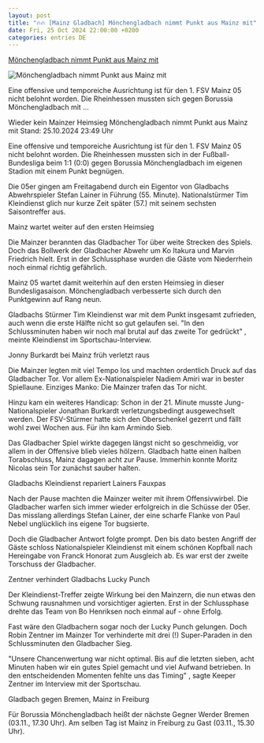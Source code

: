 ```yaml
---
layout: post
title: "🔥🔥 [Mainz Gladbach] Mönchengladbach nimmt Punkt aus Mainz mit"
date: Fri, 25 Oct 2024 22:00:00 +0200
categories: entries DE
---
```

[Mönchengladbach nimmt Punkt aus Mainz mit](https://www.sportschau.de/fussball/bundesliga/moenchengladbach-nimmt-punkt-aus-mainz-mit,bundesliga-fsv-bmg-100.html)

![Mönchengladbach nimmt Punkt aus Mainz mit](https://images.sportschau.de/image/a3029ffd-d3be-40de-ae82-ca00ecfaeba5/AAABksU8xcs/AAABkZLhkrw/16x9-1280/bundesliga-gladbach-kleindienst-100.jpg)

Eine offensive und temporeiche Ausrichtung ist für den 1. FSV Mainz 05 nicht belohnt worden. Die Rheinhessen mussten sich gegen Borussia Mönchengladbach mit ...

Wieder kein Mainzer Heimsieg Mönchengladbach nimmt Punkt aus Mainz mit Stand: 25.10.2024 23:49 Uhr

Eine offensive und temporeiche Ausrichtung ist für den 1. FSV Mainz 05 nicht belohnt worden. Die Rheinhessen mussten sich in der Fußball-Bundesliga beim 1:1 (0:0) gegen Borussia Mönchengladbach im eigenen Stadion mit einem Punkt begnügen.

Die 05er gingen am Freitagabend durch ein Eigentor von Gladbachs Abwehrspieler Stefan Lainer in Führung (55. Minute). Nationalstürmer Tim Kleindienst glich nur kurze Zeit später (57.) mit seinem sechsten Saisontreffer aus.

Mainz wartet weiter auf den ersten Heimsieg

Die Mainzer berannten das Gladbacher Tor über weite Strecken des Spiels. Doch das Bollwerk der Gladbacher Abwehr um Ko Itakura und Marvin Friedrich hielt. Erst in der Schlussphase wurden die Gäste vom Niederrhein noch einmal richtig gefährlich.

Mainz 05 wartet damit weiterhin auf den ersten Heimsieg in dieser Bundesligasaison. Mönchengladbach verbesserte sich durch den Punktgewinn auf Rang neun.

Gladbachs Stürmer Tim Kleindienst war mit dem Punkt insgesamt zufrieden, auch wenn die erste Hälfte nicht so gut gelaufen sei. "In den Schlussminuten haben wir noch mal brutal auf das zweite Tor gedrückt" , meinte Kleindienst im Sportschau-Interview.

Jonny Burkardt bei Mainz früh verletzt raus

Die Mainzer legten mit viel Tempo los und machten ordentlich Druck auf das Gladbacher Tor. Vor allem Ex-Nationalspieler Nadiem Amiri war in bester Spiellaune. Einziges Manko: Die Mainzer trafen das Tor nicht.

Hinzu kam ein weiteres Handicap: Schon in der 21. Minute musste Jung-Nationalspieler Jonathan Burkardt verletzungsbedingt ausgewechselt werden. Der FSV-Stürmer hatte sich den Oberschenkel gezerrt und fällt wohl zwei Wochen aus. Für ihn kam Armindo Sieb.

Das Gladbacher Spiel wirkte dagegen längst nicht so geschmeidig, vor allem in der Offensive blieb vieles hölzern. Gladbach hatte einen halben Torabschluss, Mainz dagagen acht zur Pause. Immerhin konnte Moritz Nicolas sein Tor zunächst sauber halten.

Gladbachs Kleindienst repariert Lainers Fauxpas

Nach der Pause machten die Mainzer weiter mit ihrem Offensivwirbel. Die Gladbacher warfen sich immer wieder erfolgreich in die Schüsse der 05er. Das misslang allerdings Stefan Lainer, der eine scharfe Flanke von Paul Nebel unglücklich ins eigene Tor bugsierte.

Doch die Gladbacher Antwort folgte prompt. Den bis dato besten Angriff der Gäste schloss Nationalspieler Kleindienst mit einem schönen Kopfball nach Hereingabe von Franck Honorat zum Ausgleich ab. Es war erst der zweite Torschuss der Gladbacher.

Zentner verhindert Gladbachs Lucky Punch

Der Kleindienst-Treffer zeigte Wirkung bei den Mainzern, die nun etwas den Schwung rausnahmen und vorsichtiger agierten. Erst in der Schlussphase drehte das Team von Bo Henriksen noch einmal auf - ohne Erfolg.

Fast wäre den Gladbachern sogar noch der Lucky Punch gelungen. Doch Robin Zentner im Mainzer Tor verhinderte mit drei (!) Super-Paraden in den Schlussminuten den Gladbacher Sieg.

"Unsere Chancenwertung war nicht optimal. Bis auf die letzten sieben, acht Minuten haben wir ein gutes Spiel gemacht und viel Aufwand betrieben. In den entscheidenden Momenten fehlte uns das Timing" , sagte Keeper Zentner im Interview mit der Sportschau.

Gladbach gegen Bremen, Mainz in Freiburg

Für Borussia Mönchengladbach heißt der nächste Gegner Werder Bremen (03.11., 17.30 Uhr). Am selben Tag ist Mainz in Freiburg zu Gast (03.11., 15.30 Uhr).

